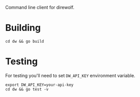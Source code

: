 Command line client for direwolf.

# Building

    cd dw && go build

# Testing

For testing you'll need to set `DW_API_KEY` environment variable.

    export DW_API_KEY=your-api-key
    cd dw && go test -v
